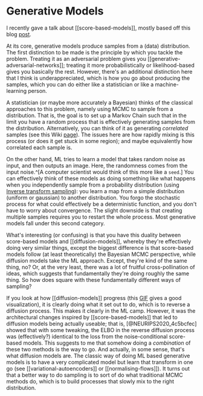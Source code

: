 # Generative Models

I recently gave a talk about [[score-based-models]], mostly based off this blog [post](https://yang-song.net/blog/2021/score/).

At its core, generative models produce samples from a (data) distribution. The first distinction to be made is the principle by which you tackle the problem. Treating it as an adversarial problem gives you [[generative-adversarial-networks]]; treating it more probabilistically or likelihood-based gives you basically the rest. However, there's an additional distinction here that I think is underappreciated, which is how you go about producing the samples, which you can do either like a statistician or like a machine-learning person.

A statistician (or maybe more accurately a Bayesian) thinks of the classical approaches to this problem, namely using MCMC to sample from a distribution. That is, the goal is to set up a Markov Chain such that in the limit you have a random process that is effectively generating samples from the distribution. Alternatively, you can think of it as generating *correlated* samples (see this Wiki [page](https://en.wikipedia.org/wiki/Non-uniform_random_variate_generation#Continuous_distributions)). The issues here are how rapidly mixing is this process (or does it get stuck in some region); and maybe equivalently how correlated each sample is.

On the other hand, ML tries to learn a model that takes random noise as input, and then outputs an image. Here, the randomness comes from the input noise.^[A computer scientist would think of this more like a `seed`.] You can effectively think of these models as doing something like what happens when you independently sample from a probability distribution (using [Inverse transform sampling](https://en.wikipedia.org/wiki/Inverse_transform_sampling)): you learn a map from a simple distribution (uniform or gaussian) to another distribution. You forgo the stochastic process for what could effectively be a deterministic function, and you don't have to worry about convergence. The slight downside is that creating multiple samples requires you to restart the whole process. Most generative models fall under this second category.

What's interesting (or confusing) is that you have this duality between score-based models and [[diffusion-models]], whereby they're effectively doing very similar things, except the biggest difference is that score-based models follow (at least theoretically) the Bayesian MCMC perspective, while diffusion models take the ML approach. Except, they're kind of the same thing, no? Or, at the very least, there was a lot of fruitful cross-pollination of ideas, which suggests that fundamentally they're doing roughly the same thing. So how does square with these fundamentally different ways of sampling?

If you look at how [[diffusion-models]] progress (this [GIF](https://www.reddit.com/r/StableDiffusion/comments/x63xhm/how_stable_diffusion_paints_your_image_iteration/) gives a good visualization), it is clearly doing what it set out to do, which is to reverse a diffusion process. This makes it clearly in the ML camp. However, it was the architectural changes inspired by [[score-based-models]] that led to diffusion models being actually useable; that is, [@NEURIPS2020_4c5bcfec] showed that with some tweaking, the ELBO in the reverse diffusion process was (effectively?) identical to the loss from the noise-conditional score-based models. This suggests to me that somehow doing a _combination_ of these two methods is the way to go. And actually, in some sense, that's what diffusion models are. The classic way of doing ML based generative models is to have a very complicated model but learn that transform in one go (see [[variational-autoencoders]] or [[normalising-flows]]). It turns out that a better way to do sampling is to sort of do what traditional MCMC methods do, which is to build processes that slowly mix to the right distribution.

